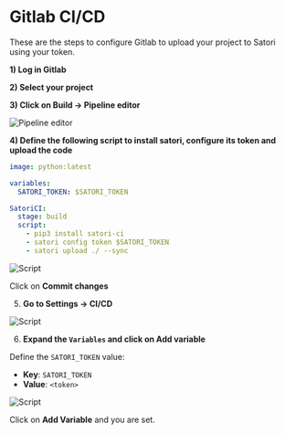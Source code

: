 # Gitlab CI/CD

These are the steps to configure Gitlab to upload your project to Satori using your token.

**1) Log in Gitlab**

**2) Select your project**

**3) Click on Build -> Pipeline editor**

![Pipeline editor](img/gitlab_1.png)

**4) Define the following script to install satori, configure its token and upload the code**

```yml
image: python:latest

variables:
  SATORI_TOKEN: $SATORI_TOKEN

SatoriCI:
  stage: build
  script:
    - pip3 install satori-ci
    - satori config token $SATORI_TOKEN
    - satori upload ./ --sync
```

![Script](img/gitlab_2.png)

Click on **Commit changes**

5) **Go to Settings -> CI/CD**

![Script](img/gitlab_3.png)

6) **Expand the `Variables` and click on Add variable**

Define the `SATORI_TOKEN` value:

- **Key**: `SATORI_TOKEN`
- **Value**: `<token>`

![Script](img/gitlab_4.png)

Click on **Add Variable** and you are set.